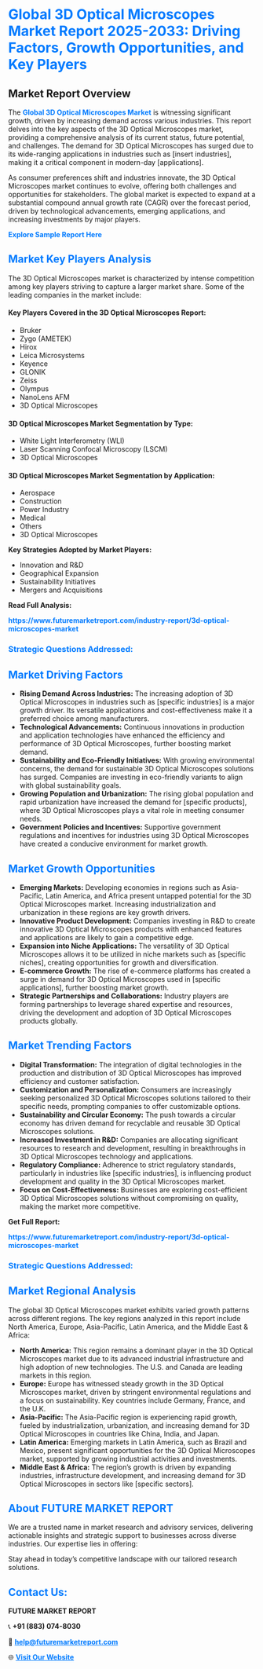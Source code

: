 <h1 style="color: #007BFF;">Global 3D Optical Microscopes Market Report 2025-2033: Driving Factors, Growth Opportunities, and Key Players</h1>

<section id="overview">
<h2>Market Report Overview</h2>
<p>The <a href="https://www.futuremarketreport.com/industry-report/3d-optical-microscopes-market" style="color: #007BFF; text-decoration: none;"><strong>Global 3D Optical Microscopes Market</strong></a> is witnessing significant growth, driven by increasing demand across various industries. This report delves into the key aspects of the 3D Optical Microscopes market, providing a comprehensive analysis of its current status, future potential, and challenges. The demand for 3D Optical Microscopes has surged due to its wide-ranging applications in industries such as [insert industries], making it a critical component in modern-day [applications].</p>
<p>As consumer preferences shift and industries innovate, the 3D Optical Microscopes market continues to evolve, offering both challenges and opportunities for stakeholders. The global market is expected to expand at a substantial compound annual growth rate (CAGR) over the forecast period, driven by technological advancements, emerging applications, and increasing investments by major players.</p>
</section>

<section id="overview">
<p><a href="https://www.futuremarketreport.com/request-sample/reportId=99860" style="color: #007BFF; text-decoration: none;"><strong>Explore Sample Report Here</strong></a></p>
</section>

<section id="key-players">
<h2 style="color: #007BFF;">Market Key Players Analysis</h2>
<p>The 3D Optical Microscopes market is characterized by intense competition among key players striving to capture a larger market share. Some of the leading companies in the market include:</p>
<h4>Key Players Covered in the 3D Optical Microscopes Report:</h4>
<ul><li>Bruker</li><li>Zygo (AMETEK)</li><li>Hirox</li><li>Leica Microsystems</li><li>Keyence</li><li>GLONIK</li><li>Zeiss</li><li>Olympus</li><li>NanoLens AFM</li><li>3D Optical Microscopes</li></ul>
<h4>3D Optical Microscopes Market Segmentation by Type:</h4>
<ul><li>White Light Interferometry (WLI)</li><li>Laser Scanning Confocal Microscopy (LSCM)</li><li>3D Optical Microscopes</li></ul>

<h4>3D Optical Microscopes Market Segmentation by Application:</h4>
<ul><li>Aerospace</li><li>Construction</li><li>Power Industry</li><li>Medical</li><li>Others</li><li>3D Optical Microscopes</li></ul>
<p><strong>Key Strategies Adopted by Market Players:</strong></p>
<ul>
<li>Innovation and R&D</li>
<li>Geographical Expansion</li>
<li>Sustainability Initiatives</li>
<li>Mergers and Acquisitions</li>
</ul>
</section>

<section>
<p><strong>Read Full Analysis: </strong></p><a href="https://www.futuremarketreport.com/industry-report/3d-optical-microscopes-market" style="color: #007BFF; text-decoration: none;"><strong>https://www.futuremarketreport.com/industry-report/3d-optical-microscopes-market</strong></a>
<h3 style="color: #007BFF;">Strategic Questions Addressed:</h3>
</section>

<section id="driving-factors">
<h2 style="color: #007BFF;">Market Driving Factors</h2>
<ul>
<li><strong>Rising Demand Across Industries:</strong> The increasing adoption of 3D Optical Microscopes in industries such as [specific industries] is a major growth driver. Its versatile applications and cost-effectiveness make it a preferred choice among manufacturers.</li>
<li><strong>Technological Advancements:</strong> Continuous innovations in production and application technologies have enhanced the efficiency and performance of 3D Optical Microscopes, further boosting market demand.</li>
<li><strong>Sustainability and Eco-Friendly Initiatives:</strong> With growing environmental concerns, the demand for sustainable 3D Optical Microscopes solutions has surged. Companies are investing in eco-friendly variants to align with global sustainability goals.</li>
<li><strong>Growing Population and Urbanization:</strong> The rising global population and rapid urbanization have increased the demand for [specific products], where 3D Optical Microscopes plays a vital role in meeting consumer needs.</li>
<li><strong>Government Policies and Incentives:</strong> Supportive government regulations and incentives for industries using 3D Optical Microscopes have created a conducive environment for market growth.</li>
</ul>
</section>

<section id="growth-opportunities">
<h2 style="color: #007BFF;">Market Growth Opportunities</h2>
<ul>
<li><strong>Emerging Markets:</strong> Developing economies in regions such as Asia-Pacific, Latin America, and Africa present untapped potential for the 3D Optical Microscopes market. Increasing industrialization and urbanization in these regions are key growth drivers.</li>
<li><strong>Innovative Product Development:</strong> Companies investing in R&D to create innovative 3D Optical Microscopes products with enhanced features and applications are likely to gain a competitive edge.</li>
<li><strong>Expansion into Niche Applications:</strong> The versatility of 3D Optical Microscopes allows it to be utilized in niche markets such as [specific niches], creating opportunities for growth and diversification.</li>
<li><strong>E-commerce Growth:</strong> The rise of e-commerce platforms has created a surge in demand for 3D Optical Microscopes used in [specific applications], further boosting market growth.</li>
<li><strong>Strategic Partnerships and Collaborations:</strong> Industry players are forming partnerships to leverage shared expertise and resources, driving the development and adoption of 3D Optical Microscopes products globally.</li>
</ul>
</section>

<section id="trending-factors">
<h2 style="color: #007BFF;">Market Trending Factors</h2>
<ul>
<li><strong>Digital Transformation:</strong> The integration of digital technologies in the production and distribution of 3D Optical Microscopes has improved efficiency and customer satisfaction.</li>
<li><strong>Customization and Personalization:</strong> Consumers are increasingly seeking personalized 3D Optical Microscopes solutions tailored to their specific needs, prompting companies to offer customizable options.</li>
<li><strong>Sustainability and Circular Economy:</strong> The push towards a circular economy has driven demand for recyclable and reusable 3D Optical Microscopes solutions.</li>
<li><strong>Increased Investment in R&D:</strong> Companies are allocating significant resources to research and development, resulting in breakthroughs in 3D Optical Microscopes technology and applications.</li>
<li><strong>Regulatory Compliance:</strong> Adherence to strict regulatory standards, particularly in industries like [specific industries], is influencing product development and quality in the 3D Optical Microscopes market.</li>
<li><strong>Focus on Cost-Effectiveness:</strong> Businesses are exploring cost-efficient 3D Optical Microscopes solutions without compromising on quality, making the market more competitive.</li>
</ul>
</section>

<section>
<p><strong>Get Full Report: </strong></p><a href="https://www.futuremarketreport.com/industry-report/3d-optical-microscopes-market" style="color: #007BFF; text-decoration: none;"><strong>https://www.futuremarketreport.com/industry-report/3d-optical-microscopes-market</strong></a>
<h3 style="color: #007BFF;">Strategic Questions Addressed:</h3>
</section>


<section id="regional-analysis">
<h2 style="color: #007BFF;">Market Regional Analysis</h2>
<p>The global 3D Optical Microscopes market exhibits varied growth patterns across different regions. The key regions analyzed in this report include North America, Europe, Asia-Pacific, Latin America, and the Middle East & Africa:</p>
<ul>
<li><strong>North America:</strong> This region remains a dominant player in the 3D Optical Microscopes market due to its advanced industrial infrastructure and high adoption of new technologies. The U.S. and Canada are leading markets in this region.</li>
<li><strong>Europe:</strong> Europe has witnessed steady growth in the 3D Optical Microscopes market, driven by stringent environmental regulations and a focus on sustainability. Key countries include Germany, France, and the U.K.</li>
<li><strong>Asia-Pacific:</strong> The Asia-Pacific region is experiencing rapid growth, fueled by industrialization, urbanization, and increasing demand for 3D Optical Microscopes in countries like China, India, and Japan.</li>
<li><strong>Latin America:</strong> Emerging markets in Latin America, such as Brazil and Mexico, present significant opportunities for the 3D Optical Microscopes market, supported by growing industrial activities and investments.</li>
<li><strong>Middle East & Africa:</strong> The region’s growth is driven by expanding industries, infrastructure development, and increasing demand for 3D Optical Microscopes in sectors like [specific sectors].</li>
</ul>
</section>

<footer>
<h2 style="color: #007BFF;">About FUTURE MARKET REPORT</h2>
<p>We are a trusted name in market research and advisory services, delivering actionable insights and strategic support to businesses across diverse industries. Our expertise lies in offering:</p>

<p>Stay ahead in today’s competitive landscape with our tailored research solutions.</p>

<h2 style="color: #007BFF;">Contact Us:</h2>
<p><strong>FUTURE MARKET REPORT</strong></p>
<p>📞 <strong>+91 (883) 074-8030</strong></p>
<p>📧 <strong><a href="mailto:help@futuremarketreport.com" style="color: #007BFF;">help@futuremarketreport.com</a></strong></p>
<p>🌐 <strong><a href="https://www.futuremarketreport.com/" style="color: #007BFF;">Visit Our Website</a></strong></p>
</footer>